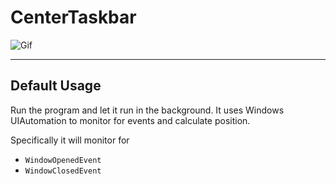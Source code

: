 # CenterTaskbar

![Gif](https://user-images.githubusercontent.com/3608298/49763502-d431d980-fc9a-11e8-9ac5-a7d2c52ef1c4.gif)

----
## Default Usage
Run the program and let it run in the background. It uses Windows UIAutomation to monitor for events and calculate position.

Specifically it will monitor for

* `WindowOpenedEvent`
* `WindowClosedEvent`
